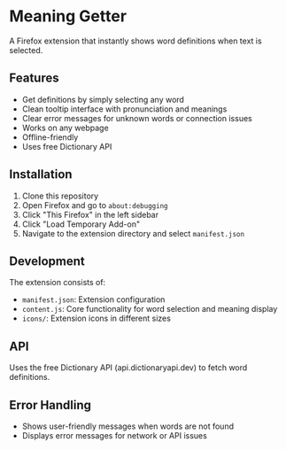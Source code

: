 # Meaning Getter

A Firefox extension that instantly shows word definitions when text is selected.

## Features
- Get definitions by simply selecting any word
- Clean tooltip interface with pronunciation and meanings
- Clear error messages for unknown words or connection issues
- Works on any webpage
- Offline-friendly
- Uses free Dictionary API

## Installation
1. Clone this repository
2. Open Firefox and go to `about:debugging`
3. Click "This Firefox" in the left sidebar
4. Click "Load Temporary Add-on"
5. Navigate to the extension directory and select `manifest.json`

## Development
The extension consists of:
- `manifest.json`: Extension configuration
- `content.js`: Core functionality for word selection and meaning display
- `icons/`: Extension icons in different sizes

## API
Uses the free Dictionary API (api.dictionaryapi.dev) to fetch word definitions.

## Error Handling
- Shows user-friendly messages when words are not found
- Displays error messages for network or API issues 